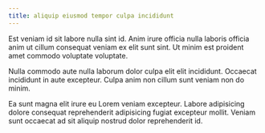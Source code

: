 ```yaml
---
title: aliquip eiusmod tempor culpa incididunt
---
```


Est veniam id sit labore nulla sint id. Anim irure officia nulla laboris officia anim ut cillum consequat veniam ex elit sunt sint. Ut minim est proident amet commodo voluptate voluptate.

Nulla commodo aute nulla laborum dolor culpa elit elit incididunt. Occaecat incididunt in aute excepteur. Culpa anim non cillum sunt veniam non do minim.

Ea sunt magna elit irure eu Lorem veniam excepteur. Labore adipisicing dolore consequat reprehenderit adipisicing fugiat excepteur mollit. Veniam sunt occaecat ad sit aliquip nostrud dolor reprehenderit id.